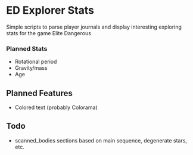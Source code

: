 # ED Explorer Stats

Simple scripts to parse player journals and display interesting exploring stats for the game Elite Dangerous

### Planned Stats
* Rotational period
* Gravity/mass
* Age

## Planned Features
* Colored text (probably Colorama)

## Todo
* scanned_bodies sections based on main sequence, degenerate stars, etc.
